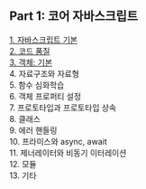 ## Part 1: 코어 자바스크립트

[1. 자바스크립트 기본](./javascriptBasic.md)  
[2. 코드 품질](./codeQuality.md)  
[3. 객체: 기본](./basicObject.md)  
4. 자료구조와 자료형  
5. 함수 심화학습  
6. 객체 프로퍼티 설정  
7. 프로토타입과 프로토타입 상속  
8. 클래스  
9. 에러 핸들링  
10. 프라미스와 async, await  
11. 제너레이터와 비동기 이터레이션  
12. 모듈  
13. 기타  
